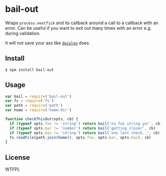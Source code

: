 # bail-out

Wraps `process.nextTick` and its callback around a call to a callback with an error. Can be useful if you want to exit out many times with an error e.g. during validation.

It will not save your ass like [`dezalgo`](https://github.com/npm/dezalgo) does.

## Install

```
$ npm install bail-out
```

## Usage

```js
var bail = require('bail-out')
var fs = require('fs')
var path = require('path')
var home = require('home-dir')

function checkThisOut(opts, cb) {
  if (typeof opts.foo != 'string') return bail('no foo string yo!', cb)
  if (typeof opts.bar != 'number') return bail('getting closer', cb)
  if (typeof opts.baz != 'string') return bail('one last check..', cb)
  fs.readFile(path.join(home(), opts.foo, opts.bar, opts.baz), cb)
}
```

## License
WTFPL


